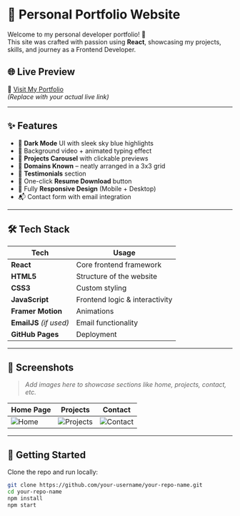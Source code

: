 # 💼 Personal Portfolio Website

Welcome to my personal developer portfolio! 🚀  
This site was crafted with passion using **React**, showcasing my projects, skills, and journey as a Frontend Developer.

## 🌐 Live Preview

🔗 [Visit My Portfolio](https://your-username.github.io/your-repo-name)  
*(Replace with your actual live link)*

---

## ✨ Features

- 🌙 **Dark Mode** UI with sleek sky blue highlights
- 🎥 Background video + animated typing effect
- 📂 **Projects Carousel** with clickable previews
- 🧠 **Domains Known** – neatly arranged in a 3x3 grid
- 💬 **Testimonials** section
- 📄 One-click **Resume Download** button
- 📱 Fully **Responsive Design** (Mobile + Desktop)
- 📬 Contact form with email integration

---

## 🛠️ Tech Stack

| Tech         | Usage                       |
|--------------|-----------------------------|
| **React**    | Core frontend framework     |
| **HTML5**    | Structure of the website    |
| **CSS3**     | Custom styling              |
| **JavaScript** | Frontend logic & interactivity |
| **Framer Motion** | Animations              |
| **EmailJS** *(if used)* | Email functionality |
| **GitHub Pages** | Deployment               |

---

## 📸 Screenshots

> *Add images here to showcase sections like home, projects, contact, etc.*

| Home Page | Projects | Contact |
|-----------|----------|---------|
| ![Home](assets/home.png) | ![Projects](assets/projects.png) | ![Contact](assets/contact.png) |

---

## 📁 Getting Started

Clone the repo and run locally:

```bash
git clone https://github.com/your-username/your-repo-name.git
cd your-repo-name
npm install
npm start
